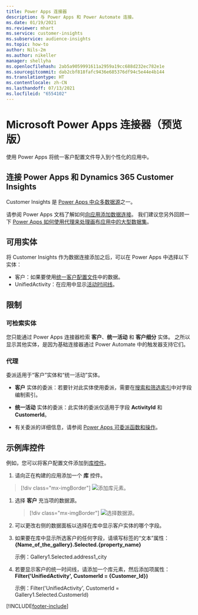 ```yaml
---
title: Power Apps 连接器
description: 与 Power Apps 和 Power Automate 连接。
ms.date: 01/19/2021
ms.reviewer: mhart
ms.service: customer-insights
ms.subservice: audience-insights
ms.topic: how-to
author: Nils-2m
ms.author: nikeller
manager: shellyha
ms.openlocfilehash: 2ab5a9059991611a2959a19cc688d232ec782e1e
ms.sourcegitcommit: dab2cbf818fafc9436e685376df94c5e44e4b144
ms.translationtype: HT
ms.contentlocale: zh-CN
ms.lasthandoff: 07/13/2021
ms.locfileid: "6554102"
---
```

# <a name="microsoft-power-apps-connector-preview"></a>Microsoft Power Apps 连接器（预览版）

使用 Power Apps 将统一客户配置文件导入到个性化的应用中。

## <a name="connect-power-apps-and-dynamics-365-customer-insights"></a>连接 Power Apps 和 Dynamics 365 Customer Insights

Customer Insights 是 [Power Apps 中众多数据源](/powerapps/maker/canvas-apps/working-with-data-sources)之一。

请参阅 Power Apps 文档了解如何[向应用添加数据连接](/powerapps/maker/canvas-apps/add-data-connection)。 我们建议您另外回顾一下 [Power Apps 如何使用代理来处理画布应用中的大型数据集](/powerapps/maker/canvas-apps/delegation-overview)。

## <a name="available-entities"></a>可用实体

将 Customer Insights 作为数据连接添加之后，可以在 Power Apps 中选择以下实体：

- 客户：如果要使用[统一客户配置文件](customer-profiles.md)中的数据。
- UnifiedActivity：在应用中显示[活动时间线](activities.md)。

## <a name="limitations"></a>限制

### <a name="retrievable-entities"></a>可检索实体

您只能通过 Power Apps 连接器检索 **客户**、**统一活动** 和 **客户细分** 实体。 之所以显示其他实体，是因为基础连接器通过 Power Automate 中的触发器支持它们。  

### <a name="delegation"></a>代理

委派适用于“客户”实体和“统一活动”实体。 

- **客户** 实体的委派：若要针对此实体使用委派，需要在[搜索和筛选索引](search-filter-index.md)中对字段编制索引。  

- **统一活动** 实体的委派：此实体的委派仅适用于字段 **ActivityId** 和 **CustomerId**。  

- 有关委派的详细信息，请参阅 [Power Apps 可委派函数和操作](/connectors/commondataservice/#power-apps-delegable-functions-and-operations-for-the-cds-for-apps)。 

## <a name="example-gallery-control"></a>示例库控件

例如，您可以将客户配置文件添加到[库控件](/powerapps/maker/canvas-apps/add-gallery)。

1. 请向正在构建的应用添加一个 **库** 控件。

> [!div class="mx-imgBorder"]
> ![添加库元素。](media/connector-powerapps9.png "添加库元素")

1. 选择 **客户** 充当项的数据源。

    > [!div class="mx-imgBorder"]
    > ![选择数据源。](media/choose-datasource-powerapps.png "选择数据源")

1. 可以更改右侧的数据面板以选择在库中显示客户实体的哪个字段。

1. 如果要在库中显示所选客户的任何字段，请填写标签的“文本”属性：**{Name_of_the_gallery}.Selected.{property_name}**

    示例：Gallery1.Selected.address1_city

1. 若要显示客户的统一时间线，请添加一个库元素，然后添加项属性：**Filter('UnifiedActivity', CustomerId = {Customer_Id})**

    示例：Filter('UnifiedActivity', CustomerId = Gallery1.Selected.CustomerId)


[!INCLUDE[footer-include](../includes/footer-banner.md)]